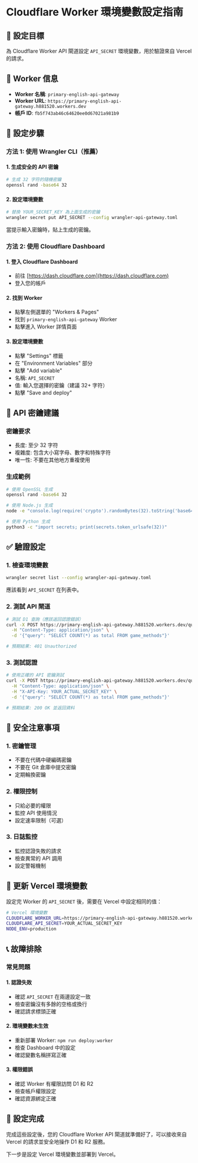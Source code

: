 # Cloudflare Worker 環境變數設定指南

## 🎯 設定目標

為 Cloudflare Worker API 閘道設定 `API_SECRET` 環境變數，用於驗證來自 Vercel 的請求。

## 📍 Worker 信息

- **Worker 名稱**: `primary-english-api-gateway`
- **Worker URL**: `https://primary-english-api-gateway.h881520.workers.dev`
- **帳戶 ID**: `fb5f743ab46c64620ee0d67021a981b9`

## 🔧 設定步驟

### 方法 1: 使用 Wrangler CLI（推薦）

#### 1. 生成安全的 API 密鑰
```bash
# 生成 32 字符的隨機密鑰
openssl rand -base64 32
```

#### 2. 設定環境變數
```bash
# 替換 YOUR_SECRET_KEY 為上面生成的密鑰
wrangler secret put API_SECRET --config wrangler-api-gateway.toml
```

當提示輸入密鑰時，貼上生成的密鑰。

### 方法 2: 使用 Cloudflare Dashboard

#### 1. 登入 Cloudflare Dashboard
- 前往 [https://dash.cloudflare.com](https://dash.cloudflare.com)
- 登入您的帳戶

#### 2. 找到 Worker
- 點擊左側選單的 "Workers & Pages"
- 找到 `primary-english-api-gateway` Worker
- 點擊進入 Worker 詳情頁面

#### 3. 設定環境變數
- 點擊 "Settings" 標籤
- 在 "Environment Variables" 部分
- 點擊 "Add variable"
- 名稱: `API_SECRET`
- 值: 輸入您選擇的密鑰（建議 32+ 字符）
- 點擊 "Save and deploy"

## 🔑 API 密鑰建議

### 密鑰要求
- 長度: 至少 32 字符
- 複雜度: 包含大小寫字母、數字和特殊字符
- 唯一性: 不要在其他地方重複使用

### 生成範例
```bash
# 使用 OpenSSL 生成
openssl rand -base64 32

# 使用 Node.js 生成
node -e "console.log(require('crypto').randomBytes(32).toString('base64'))"

# 使用 Python 生成
python3 -c "import secrets; print(secrets.token_urlsafe(32))"
```

## ✅ 驗證設定

### 1. 檢查環境變數
```bash
wrangler secret list --config wrangler-api-gateway.toml
```

應該看到 `API_SECRET` 在列表中。

### 2. 測試 API 閘道
```bash
# 測試 D1 查詢（應該返回認證錯誤）
curl -X POST https://primary-english-api-gateway.h881520.workers.dev/query \
  -H "Content-Type: application/json" \
  -d '{"query": "SELECT COUNT(*) as total FROM game_methods"}'

# 預期結果: 401 Unauthorized
```

### 3. 測試認證
```bash
# 使用正確的 API 密鑰測試
curl -X POST https://primary-english-api-gateway.h881520.workers.dev/query \
  -H "Content-Type: application/json" \
  -H "X-API-Key: YOUR_ACTUAL_SECRET_KEY" \
  -d '{"query": "SELECT COUNT(*) as total FROM game_methods"}'

# 預期結果: 200 OK 並返回資料
```

## 🚨 安全注意事項

### 1. 密鑰管理
- 不要在代碼中硬編碼密鑰
- 不要在 Git 倉庫中提交密鑰
- 定期輪換密鑰

### 2. 權限控制
- 只給必要的權限
- 監控 API 使用情況
- 設定速率限制（可選）

### 3. 日誌監控
- 監控認證失敗的請求
- 檢查異常的 API 調用
- 設定警報機制

## 🔄 更新 Vercel 環境變數

設定完 Worker 的 `API_SECRET` 後，需要在 Vercel 中設定相同的值：

```bash
# Vercel 環境變數
CLOUDFLARE_WORKER_URL=https://primary-english-api-gateway.h881520.workers.dev
CLOUDFLARE_API_SECRET=YOUR_ACTUAL_SECRET_KEY
NODE_ENV=production
```

## 📞 故障排除

### 常見問題

#### 1. 認證失敗
- 確認 `API_SECRET` 在兩邊設定一致
- 檢查密鑰沒有多餘的空格或換行
- 確認請求標頭正確

#### 2. 環境變數未生效
- 重新部署 Worker: `npm run deploy:worker`
- 檢查 Dashboard 中的設定
- 確認變數名稱拼寫正確

#### 3. 權限錯誤
- 確認 Worker 有權限訪問 D1 和 R2
- 檢查帳戶權限設定
- 確認資源綁定正確

## 🎉 設定完成

完成這些設定後，您的 Cloudflare Worker API 閘道就準備好了，可以接收來自 Vercel 的請求並安全地操作 D1 和 R2 服務。

下一步是設定 Vercel 環境變數並部署到 Vercel。
